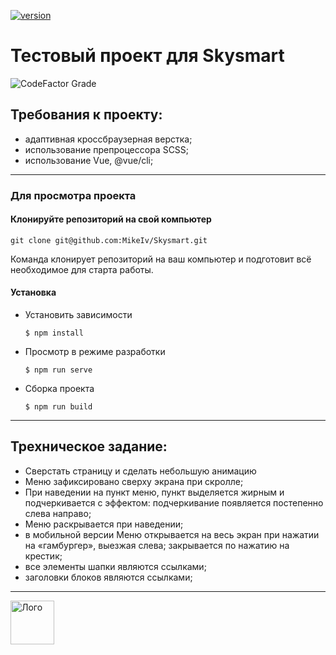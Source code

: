 [![version](https://img.shields.io/travis/MikeIv/gulp?style=plastic)]()


# Тестовый проект для Skysmart

![CodeFactor Grade](https://img.shields.io/codefactor/grade/github/budfy/easy-webdev-startpack?style=plastic)


## Требования к проекту:
- адаптивная кроссбраузерная верстка;
- использование препроцессора SCSS;
- использование Vue, @vue/cli;


---
### Для просмотра проекта
#### Клонируйте репозиторий на свой компьютер


```
git clone git@github.com:MikeIv/Skysmart.git
```

Команда клонирует репозиторий на ваш компьютер и подготовит всё необходимое для старта работы.

#### Установка
- Установить зависимости

  `$ npm install`


- Просмотр в режиме разработки

  `$ npm run serve`


- Сборка проекта

  `$ npm run build`


---

## Трехническое задание:
- Cверстать страницу и сделать небольшую анимацию
- Меню зафиксировано сверху экрана при скролле;
- При наведении на пункт меню, пункт выделяется жирным и подчеркивается с эффектом: подчеркивание появляется постепенно слева направо;
- Меню раскрывается при наведении;
- в мобильной версии Меню открывается на весь экран при нажатии на «гамбургер», выезжая слева; закрывается по нажатию на крестик;
- все элементы шапки являются ссылками;
- заголовки блоков являются ссылками;



---

<a href="https://mikeivanov.ru/">
<img align="left" width="70" height="auto" alt="Лого" src="https://mikeiv.github.io/portfolio/img/my-logo.svg">
</a>